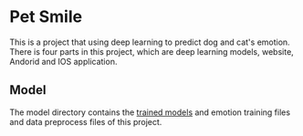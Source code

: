 # Pet Smile 
This is a project that using deep learning to predict dog and cat's emotion. There is four parts in this project, which are deep learning models, website, Andorid and IOS application. 

## Model
The model directory contains the [trained models](https://drive.google.com/drive/folders/19c2oPX0XAdVnRjaE3_o9EvLeQ4EyRzII?usp=sharing) and emotion training files and data preprocess files of this project. 